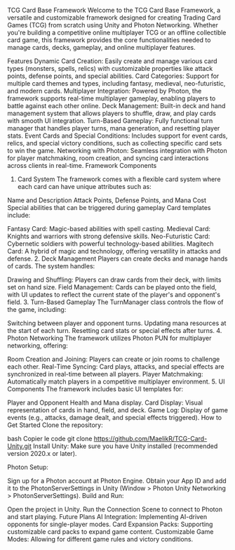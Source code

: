 TCG Card Base Framework
Welcome to the TCG Card Base Framework, a versatile and customizable framework designed for creating Trading Card Games (TCG) from scratch using Unity and Photon Networking. Whether you're building a competitive online multiplayer TCG or an offline collectible card game, this framework provides the core functionalities needed to manage cards, decks, gameplay, and online multiplayer features.

Features
Dynamic Card Creation: Easily create and manage various card types (monsters, spells, relics) with customizable properties like attack points, defense points, and special abilities.
Card Categories: Support for multiple card themes and types, including fantasy, medieval, neo-futuristic, and modern cards.
Multiplayer Integration: Powered by Photon, the framework supports real-time multiplayer gameplay, enabling players to battle against each other online.
Deck Management: Built-in deck and hand management system that allows players to shuffle, draw, and play cards with smooth UI integration.
Turn-Based Gameplay: Fully functional turn manager that handles player turns, mana generation, and resetting player stats.
Event Cards and Special Conditions: Includes support for event cards, relics, and special victory conditions, such as collecting specific card sets to win the game.
Networking with Photon: Seamless integration with Photon for player matchmaking, room creation, and syncing card interactions across clients in real-time.
Framework Components
1. Card System
The framework comes with a flexible card system where each card can have unique attributes such as:

Name and Description
Attack Points, Defense Points, and Mana Cost
Special abilities that can be triggered during gameplay
Card templates include:

Fantasy Card: Magic-based abilities with spell casting.
Medieval Card: Knights and warriors with strong defensive skills.
Neo-Futuristic Card: Cybernetic soldiers with powerful technology-based abilities.
Magitech Card: A hybrid of magic and technology, offering versatility in attacks and defense.
2. Deck Management
Players can create decks and manage hands of cards. The system handles:

Drawing and Shuffling: Players can draw cards from their deck, with limits set on hand size.
Field Management: Cards can be played onto the field, with UI updates to reflect the current state of the player's and opponent's field.
3. Turn-Based Gameplay
The TurnManager class controls the flow of the game, including:

Switching between player and opponent turns.
Updating mana resources at the start of each turn.
Resetting card stats or special effects after turns.
4. Photon Networking
The framework utilizes Photon PUN for multiplayer networking, offering:

Room Creation and Joining: Players can create or join rooms to challenge each other.
Real-Time Syncing: Card plays, attacks, and special effects are synchronized in real-time between all players.
Player Matchmaking: Automatically match players in a competitive multiplayer environment.
5. UI Components
The framework includes basic UI templates for:

Player and Opponent Health and Mana display.
Card Display: Visual representation of cards in hand, field, and deck.
Game Log: Display of game events (e.g., attacks, damage dealt, and special effects triggered).
How to Get Started
Clone the repository:

bash
Copier le code
git clone https://github.com/MaelikR/TCG-Card-Unity.git
Install Unity: Make sure you have Unity installed (recommended version 2020.x or later).

Photon Setup:

Sign up for a Photon account at Photon Engine.
Obtain your App ID and add it to the PhotonServerSettings in Unity (Window > Photon Unity Networking > PhotonServerSettings).
Build and Run:

Open the project in Unity.
Run the Connection Scene to connect to Photon and start playing.
Future Plans
AI Integration: Implementing AI-driven opponents for single-player modes.
Card Expansion Packs: Supporting customizable card packs to expand game content.
Customizable Game Modes: Allowing for different game rules and victory conditions.
